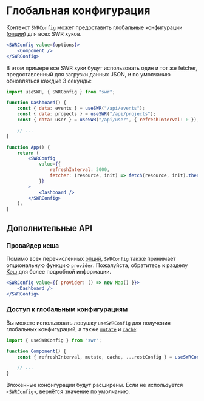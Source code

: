 # Глобальная конфигурация

Контекст `SWRConfig` может предоставить глобальные конфигурации ([опции](/docs/options)) для всех SWR хуков.

```jsx
<SWRConfig value={options}>
    <Component />
</SWRConfig>
```

В этом примере все SWR хуки будут использовать один и тот же fetcher, предоставленный для загрузки данных JSON, и по умолчанию обновляться каждые 3 секунды:

```jsx
import useSWR, { SWRConfig } from "swr";

function Dashboard() {
    const { data: events } = useSWR("/api/events");
    const { data: projects } = useSWR("/api/projects");
    const { data: user } = useSWR("/api/user", { refreshInterval: 0 }); // переопределение

    // ...
}

function App() {
    return (
        <SWRConfig
            value={{
                refreshInterval: 3000,
                fetcher: (resource, init) => fetch(resource, init).then((res) => res.json()),
            }}
        >
            <Dashboard />
        </SWRConfig>
    );
}
```

## Дополнительные API

### Провайдер кеша

Помимо всех перечисленных [опций](/docs/options), `SWRConfig` также принимает опциональную функцию `provider`.
Пожалуйста, обратитесь к разделу [Кэш](/docs/cache) для более подробной информации.

```jsx
<SWRConfig value={{ provider: () => new Map() }}>
    <Dashboard />
</SWRConfig>
```

### Доступ к глобальным конфигурациям

Вы можете использовать ловушку `useSWRConfig` для получения глобальных конфигураций,
а также [`mutate`](/docs/mutation) и [`cache`](/docs/advanced/cache):

```jsx
import { useSWRConfig } from "swr";

function Component() {
    const { refreshInterval, mutate, cache, ...restConfig } = useSWRConfig();

    // ...
}
```

Вложенные конфигурации будут расширены. Если не используется `<SWRConfig>`, вернётся значение по умолчанию.
